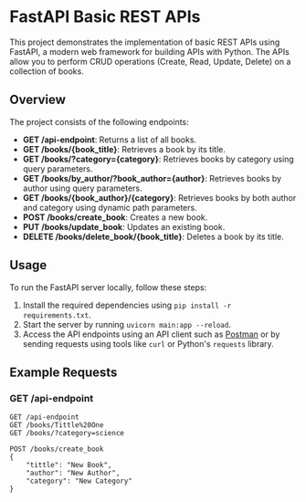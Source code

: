 # FastAPI Basic REST APIs

This project demonstrates the implementation of basic REST APIs using FastAPI, a modern web framework for building APIs with Python. The APIs allow you to perform CRUD operations (Create, Read, Update, Delete) on a collection of books.

## Overview

The project consists of the following endpoints:

- **GET /api-endpoint**: Returns a list of all books.
- **GET /books/{book_title}**: Retrieves a book by its title.
- **GET /books/?category={category}**: Retrieves books by category using query parameters.
- **GET /books/by_author/?book_author={author}**: Retrieves books by author using query parameters.
- **GET /books/{book_author}/{category}**: Retrieves books by both author and category using dynamic path parameters.
- **POST /books/create_book**: Creates a new book.
- **PUT /books/update_book**: Updates an existing book.
- **DELETE /books/delete_book/{book_title}**: Deletes a book by its title.

## Usage

To run the FastAPI server locally, follow these steps:

1. Install the required dependencies using `pip install -r requirements.txt`.
2. Start the server by running `uvicorn main:app --reload`.
3. Access the API endpoints using an API client such as [Postman](https://www.postman.com/) or by sending requests using tools like `curl` or Python's `requests` library.

## Example Requests

### GET /api-endpoint

```http
GET /api-endpoint
GET /books/Tittle%20One
GET /books/?category=science

POST /books/create_book
{
    "tittle": "New Book",
    "author": "New Author",
    "category": "New Category"
}


